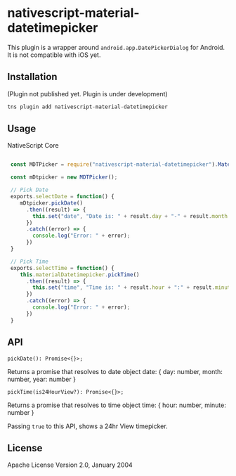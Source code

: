 # nativescript-material-datetimepicker

This plugin is a wrapper around `android.app.DatePickerDialog` for Android.
It is not compatible with iOS yet.

## Installation

(Plugin not published yet. Plugin is under development)
```javascript
tns plugin add nativescript-material-datetimepicker
```

## Usage 

NativeScript Core

```js

 const MDTPicker = require("nativescript-material-datetimepicker").MaterialDatetimepicker();

 const mDtpicker = new MDTPicker();

 // Pick Date
 exports.selectDate = function() {
    mDtpicker.pickDate()
      .then((result) => {
        this.set("date", "Date is: " + result.day + "-" + result.month + "-" + result.year);
      })
      .catch((error) => {
        console.log("Error: " + error);
      })
 }

 // Pick Time
 exports.selectTime = function() {
    this.materialDatetimepicker.pickTime()
      .then((result) => {
        this.set("time", "Time is: " + result.hour + ":" + result.minute);
      })
      .catch((error) => {
        console.log("Error: " + error);
      })
 }

```

## API

`pickDate(): Promise<{}>;`

Returns a promise that resolves to date object
date: {
    day: number,
    month: number,
    year: number
}

`pickTime(is24HourView?): Promise<{}>;`

Returns a promise that resolves to time object
time: {
    hour: number,
    minute: number
}

Passing `true` to this API, shows a 24hr View timepicker.
    
## License

Apache License Version 2.0, January 2004
